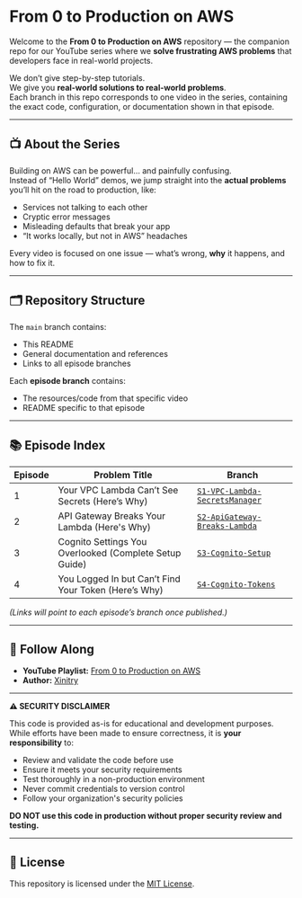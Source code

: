 # From 0 to Production on AWS

Welcome to the **From 0 to Production on AWS** repository — the companion repo for our YouTube series where we **solve frustrating AWS problems** that developers face in real-world projects.  

We don’t give step-by-step tutorials.  
We give you **real-world solutions to real-world problems**.  
Each branch in this repo corresponds to one video in the series, containing the exact code, configuration, or documentation shown in that episode.

---

## 📺 About the Series

Building on AWS can be powerful… and painfully confusing.  
Instead of “Hello World” demos, we jump straight into the **actual problems** you’ll hit on the road to production, like:

- Services not talking to each other  
- Cryptic error messages  
- Misleading defaults that break your app  
- “It works locally, but not in AWS” headaches  

Every video is focused on one issue — what’s wrong, **why** it happens, and how to fix it.

---

## 🗂 Repository Structure

The `main` branch contains:
- This README  
- General documentation and references  
- Links to all episode branches

Each **episode branch** contains:
- The resources/code from that specific video
- README specific to that episode

---

## 📚 Episode Index

| Episode | Problem Title | Branch |
|---------|---------------|--------|
| 1 | Your VPC Lambda Can’t See Secrets (Here’s Why) | [`S1-VPC-Lambda-SecretsManager`](https://github.com/xinitry/From-0-To-Production-On-AWS/tree/S1-VPC-Lambda-SecretsManager) |
| 2 | API Gateway Breaks Your Lambda (Here's Why) | [`S2-ApiGateway-Breaks-Lambda`](https://github.com/xinitry/From-0-To-Production-On-AWS/tree/S2-ApiGateway-Breaks-Lambda) |
| 3 | Cognito Settings You Overlooked (Complete Setup Guide) | [`S3-Cognito-Setup`](https://github.com/xinitry/From-0-To-Production-On-AWS/tree/S3-Cognito-Setup) |
| 4 | You Logged In but Can’t Find Your Token (Here’s Why) | [`S4-Cognito-Tokens`](https://github.com/Xinitry/From-0-To-Production-On-AWS/tree/S4-Cognito-Tokens) |

*(Links will point to each episode’s branch once published.)*

---

## 🚀 Follow Along

- **YouTube Playlist:** [From 0 to Production on AWS](https://youtube.com/...)  
- **Author:** [Xinitry](https://xinitry.com)  

---

**⚠️ SECURITY DISCLAIMER**

This code is provided as-is for educational and development purposes. While efforts have been made to ensure correctness, it is **your responsibility** to:
- Review and validate the code before use
- Ensure it meets your security requirements
- Test thoroughly in a non-production environment
- Never commit credentials to version control
- Follow your organization's security policies

**DO NOT use this code in production without proper security review and testing.**

---

## 📜 License

This repository is licensed under the [MIT License](LICENSE).

